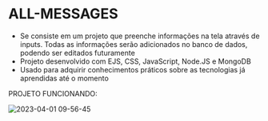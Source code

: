 # ALL-MESSAGES

<ul>
  <li>Se consiste em um projeto que preenche informações na tela através de inputs. Todas as informações serão adicionados no banco de dados, podendo ser editados futuramente </li>
  <li>Projeto desenvolvido com EJS, CSS, JavaScript, Node.JS e MongoDB</li>
  <li>Usado para adquirir conhecimentos práticos sobre as tecnologias já aprendidas até o momento</li>
</ul>

PROJETO FUNCIONANDO: 

![2023-04-01 09-56-45](https://user-images.githubusercontent.com/96451066/229290521-460dad66-7396-40b8-bbdc-edcc5d5e0ce0.gif)
